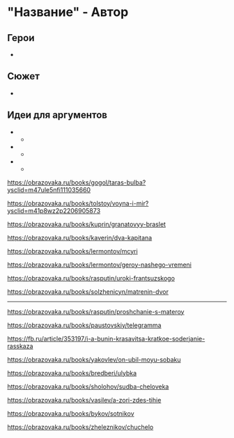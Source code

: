 "Название" - Автор
====================================================


Герои
----------------------------------------------------

* 

Сюжет
----------------------------------------------------

*

Идеи для аргументов
----------------------------------------------------

- *

- *

- *


<!-- https://litrekon.ru/kratkie-soderzhaniya/peschanaya-uchitelnitsa-i-otzyv-dlya-chitatelskogo-dnevnika-a-p-platonov/ -->

<!-- https://obrazovaka.ru/books/kuprin/chudesnyy-doktor -->

<!-- https://obrazovaka.ru/books/andreev/kusaka -->

<!-- https://obrazovaka.ru/books/platonov/yushka -->

<!-- https://obrazovaka.ru/books/gogol/shinel -->

<!-- https://obrazovaka.ru/books/pushkin/evgeniy-onegin -->

<!-- https://obrazovaka.ru/books/ostrovskiy/groza -->

<!-- https://obrazovaka.ru/books/bunin/gospodin-iz-san-francisko -->

<!-- https://obrazovaka.ru/books/bulgakov/sobache-serdce -->

<!-- https://obrazovaka.ru/books/turgenev/otcy-i-deti -->

<!-- https://obrazovaka.ru/books/gorkiy/staruha-izergil -->

<!-- https://obrazovaka.ru/chitatelskiy-dnevnik/pervaya-lyubov.html?ysclid=m45fvq3h61137036928 -->

https://obrazovaka.ru/books/gogol/taras-bulba?ysclid=m47ule5nfi111035660

https://obrazovaka.ru/books/tolstoy/voyna-i-mir?ysclid=m41p8wz2p2206905873

https://obrazovaka.ru/books/kuprin/granatovyy-braslet

https://obrazovaka.ru/books/kaverin/dva-kapitana

https://obrazovaka.ru/books/lermontov/mcyri

https://obrazovaka.ru/books/lermontov/geroy-nashego-vremeni

<!-- https://obrazovaka.ru/books/goncharov/oblomov -->

https://obrazovaka.ru/books/rasputin/uroki-frantsuzskogo

https://obrazovaka.ru/books/solzhenicyn/matrenin-dvor

-------------------------------------------------------

https://obrazovaka.ru/books/rasputin/proshchanie-s-materoy

https://obrazovaka.ru/books/paustovskiy/telegramma

https://fb.ru/article/353197/i-a-bunin-krasavitsa-kratkoe-soderjanie-rasskaza

https://obrazovaka.ru/books/yakovlev/on-ubil-moyu-sobaku

https://obrazovaka.ru/books/bredberi/ulybka

https://obrazovaka.ru/books/sholohov/sudba-cheloveka

https://obrazovaka.ru/books/vasilev/a-zori-zdes-tihie

https://obrazovaka.ru/books/bykov/sotnikov

https://obrazovaka.ru/books/zheleznikov/chuchelo